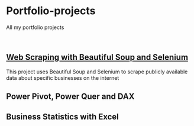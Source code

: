 # Portfolio-projects
All my portfolio projects

&nbsp;&nbsp;  


## [Web Scraping with Beautiful Soup and Selenium](https://github.com/EnuelOB-1/Portfolio-projects/blob/main/Self-storage%20companies%20in%20the%20UK/README.md)
This project uses Beautiful Soup and Selenium  to scrape publicly available data about specific businesses on the internet




## Power Pivot, Power Quer and DAX

## Business Statistics with Excel
